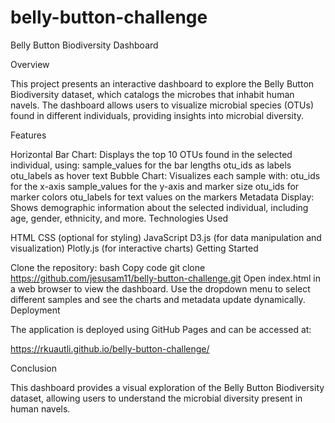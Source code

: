 # belly-button-challenge
Belly Button Biodiversity Dashboard

Overview

This project presents an interactive dashboard to explore the Belly Button Biodiversity dataset, which catalogs the microbes that inhabit human navels. The dashboard allows users to visualize microbial species (OTUs) found in different individuals, providing insights into microbial diversity.

Features

Horizontal Bar Chart: Displays the top 10 OTUs found in the selected individual, using:
sample_values for the bar lengths
otu_ids as labels
otu_labels as hover text
Bubble Chart: Visualizes each sample with:
otu_ids for the x-axis
sample_values for the y-axis and marker size
otu_ids for marker colors
otu_labels for text values on the markers
Metadata Display: Shows demographic information about the selected individual, including age, gender, ethnicity, and more.
Technologies Used

HTML
CSS (optional for styling)
JavaScript
D3.js (for data manipulation and visualization)
Plotly.js (for interactive charts)
Getting Started

Clone the repository:
bash
Copy code
git clone https://github.com/jesusam11/belly-button-challenge.git
Open index.html in a web browser to view the dashboard.
Use the dropdown menu to select different samples and see the charts and metadata update dynamically.
Deployment

The application is deployed using GitHub Pages and can be accessed at:

https://rkuautli.github.io/belly-button-challenge/

Conclusion

This dashboard provides a visual exploration of the Belly Button Biodiversity dataset, allowing users to understand the microbial diversity present in human navels.
